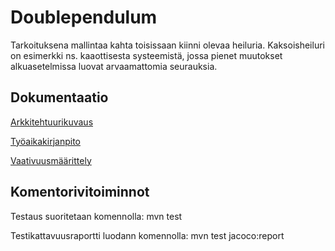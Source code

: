 # Doublependulum
Tarkoituksena mallintaa kahta toisissaan kiinni olevaa heiluria. 
Kaksoisheiluri on esimerkki ns. kaaottisesta systeemistä, jossa pienet
muutokset alkuasetelmissa luovat arvaamattomia seurauksia.


## Dokumentaatio
[Arkkitehtuurikuvaus](https://github.com/Kevhann/ot-harjoitusyto/blob/master/Dokumentaatio/Arkkitehtuurikuvaus.md)

[Työaikakirjanpito](https://github.com/Kevhann/ot-harjoitusyto/blob/master/Dokumentaatio/Tyoaikakirjanpito.md)

[Vaativuusmäärittely](https://github.com/Kevhann/ot-harjoitusyto/blob/master/Dokumentaatio/vaativuusmaarittely.md)

## Komentorivitoiminnot

Testaus suoritetaan komennolla: mvn test

Testikattavuusraportti luodann komennolla: mvn test jacoco:report
